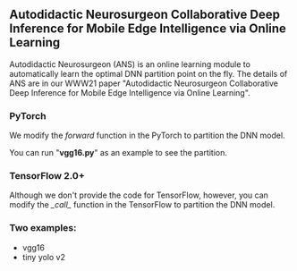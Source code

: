 ## Autodidactic Neurosurgeon Collaborative Deep Inference for Mobile Edge Intelligence via Online Learning
Autodidactic Neurosurgeon (ANS) is an online learning module to automatically learn the optimal DNN partition point on the fly. The details of ANS are in our WWW21 paper "Autodidactic Neurosurgeon Collaborative Deep Inference for Mobile Edge Intelligence via Online Learning".

### PyTorch
We modify the *forward* function in the PyTorch to partition the DNN model.

You can run "**vgg16.py**" as an example to see the partition.

### TensorFlow 2.0+
Although we don't provide the code for TensorFlow, however, you can modify the *\__call\__* function in the TensorFlow to partition the DNN model.

### Two examples:
- vgg16
- tiny yolo v2
